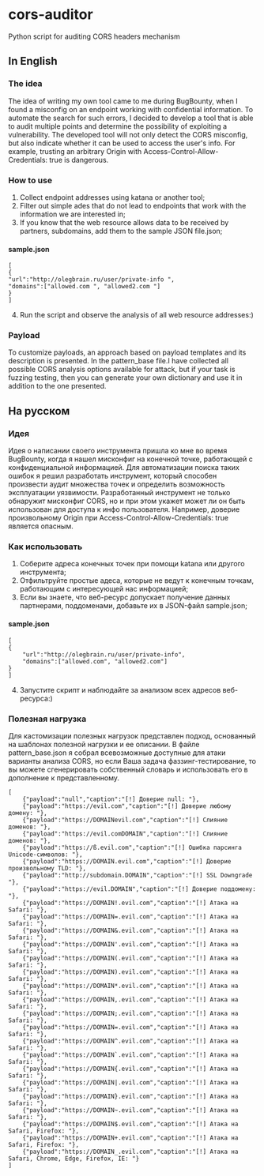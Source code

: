 # cors-auditor
Python script for auditing CORS headers mechanism

## In English
### The idea
The idea of writing my own tool came to me during BugBounty, when I found a misconfig on an endpoint working with confidential information. To automate the search for such errors, I decided to develop a tool that is able to audit multiple points and determine the possibility of exploiting a vulnerability. The developed tool will not only detect the CORS misconfig, but also indicate whether it can be used to access the user's info. For example, trusting an arbitrary Origin with Access-Control-Allow-Credentials: true is dangerous.
### How to use
1. Collect endpoint addresses using katana or another tool;
2. Filter out simple ades that do not lead to endpoints that work with the information we are interested in;
3. If you know that the web resource allows data to be received by partners, subdomains, add them to the sample JSON file.json;
#### sample.json
```
[
{
"url":"http://olegbrain.ru/user/private-info ",
"domains":["allowed.com ", "allowed2.com "]
}
]
```

4. Run the script and observe the analysis of all web resource addresses:)
### Payload
To customize payloads, an approach based on payload templates and its description is presented. In the pattern_base file.I have collected all possible CORS analysis options available for attack, but if your task is fuzzing testing, then you can generate your own dictionary and use it in addition to the one presented.

## На русском
### Идея
Идея о написании своего инструмента пришла ко мне во время BugBounty, когда я нашел мисконфиг на конечной точке, работающей с конфиденциальной информацией. Для автоматизации поиска таких ошибок я решил разработать инструмент, который способен произвести аудит множества точек и определить возможность эксплуатации уязвимости. Разработанный инструмент не только обнаружит мисконфиг CORS, но и при этом укажет может ли он быть использован для доступа к инфо пользователя. Например, доверие произвольному Origin при Access-Control-Allow-Credentials: true является опасным. 
### Как использовать
1. Соберите адреса конечных точек при помощи katana или другого инструмента;
2. Отфильтруйте простые адеса, которые не ведут к конечным точкам, работающим с интересующей нас информацией;
3. Если вы знаете, что веб-ресурс допускает получение данных партнерами, поддоменами, добавьте их в JSON-файл sample.json;
#### sample.json
```
[
{
    "url":"http://olegbrain.ru/user/private-info",
    "domains":["allowed.com", "allowed2.com"]
}
]
```
4. Запустите скрипт и наблюдайте за анализом всех адресов веб-ресурса:)

 ### Полезная нагрузка
 Для кастомизации полезных нагрузок представлен подход, основанный на шаблонах полезной нагрузки и ее описании. В файле pattern_base.json я собрал всевозможные доступные для атаки варианты анализа CORS, но если Ваша задача фаззинг-тестирование, то вы можете сгенерировать собственный словарь и использовать его в дополнение к представленному.

```
[
    {"payload":"null","caption":"[!] Доверие null: "},
    {"payload":"https://evil.com","caption":"[!] Доверие любому домену: "},
    {"payload":"https://DOMAINevil.com","caption":"[!] Слияние доменов: "},
    {"payload":"https://evil.comDOMAIN","caption":"[!] Слияние доменов: "},
    {"payload":"https://ß.evil.com","caption":"[!] Ошибка парсинга Unicode-символов: "},
    {"payload":"https://DOMAIN.evil.com","caption":"[!] Доверие произвольному TLD: "},
    {"payload":"http://subdomain.DOMAIN","caption":"[!] SSL Downgrade "},
    {"payload":"https://evil.DOMAIN","caption":"[!] Доверие поддомену: "},
    {"payload":"https://DOMAIN!.evil.com","caption":"[!] Атака на Safari: "},
    {"payload":"https://DOMAIN=.evil.com","caption":"[!] Атака на Safari: "},
    {"payload":"https://DOMAIN&.evil.com","caption":"[!] Атака на Safari: "},
    {"payload":"https://DOMAIN'.evil.com","caption":"[!] Атака на Safari: "},
    {"payload":"https://DOMAIN(.evil.com","caption":"[!] Атака на Safari: "},
    {"payload":"https://DOMAIN).evil.com","caption":"[!] Атака на Safari: "},
    {"payload":"https://DOMAIN*.evil.com","caption":"[!] Атака на Safari: "},
    {"payload":"https://DOMAIN,.evil.com","caption":"[!] Атака на Safari: "},
    {"payload":"https://DOMAIN;.evil.com","caption":"[!] Атака на Safari: "},
    {"payload":"https://DOMAIN=.evil.com","caption":"[!] Атака на Safari: "},
    {"payload":"https://DOMAIN^.evil.com","caption":"[!] Атака на Safari: "},
    {"payload":"https://DOMAIN`.evil.com","caption":"[!] Атака на Safari: "},
    {"payload":"https://DOMAIN{.evil.com","caption":"[!] Атака на Safari: "},
    {"payload":"https://DOMAIN|.evil.com","caption":"[!] Атака на Safari: "},
    {"payload":"https://DOMAIN}.evil.com","caption":"[!] Атака на Safari: "},
    {"payload":"https://DOMAIN~.evil.com","caption":"[!] Атака на Safari: "},
    {"payload":"https://DOMAIN$.evil.com","caption":"[!] Атака на Safari, Firefox: "},
    {"payload":"https://DOMAIN+.evil.com","caption":"[!] Атака на Safari, Firefox: "},
    {"payload":"https://DOMAIN_.evil.com","caption":"[!] Атака на Safari, Chrome, Edge, Firefox, IE: "}
]
```

